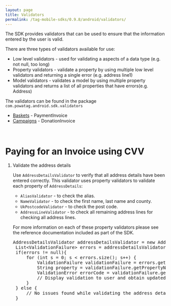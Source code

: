 ```yaml
---
layout: page
title: Validators
permalink: /tag-mobile-sdks/0.9.8/android/validators/
---
```


The SDK provides validators that can be used to ensure that the information entered by the user is valid.

There are three types of validators available for use:

* Low level validators - used for validating a aspects of a data type (e.g. not null, too long)
* Property validators - validate a property by using multiple low level validators and returning a single error (e.g. address line1) 
* Model validators - validates a model by using multiple property validators and returns a list of all properties that have errors(e.g. Address) 

The validators can be found in the package <code>com.powatag.android.sdk.validators</code>


* [Baskets]({{site.baseurl}}/tag-mobile-sdks/0.9.8/android/baskets/) - PaymentInvoice
* [Campaigns]({{site.baseurl}}/tag-mobile-sdks/0.9.8/android/campaigns/) - DonationInvoice

<br />

# Paying for an Invoice using CVV

1. Validate the address details

	Use <code>AddressDetailsValidator</code> to verify that all address details have been entered correctly.
	This validator uses property validators to validate each property of <code>AddressDetails</code>:

	* <code>AliasValidator</code> - to check the alias.
	* <code>NameValidator</code> - to check the first name, last name and county.
	* <code>UkPostcodeValidator</code> - to check the post code.
	* <code>AddressLineValidator</code> - to check all remaining address lines for checking all address lines.


	For more information on each of these property validators please see the reference documentation included as part of the SDK.

	<pre>AddressDetailsValidator addressDetailsValidator = new AddressDetailsValidator();
	List&lt;ValidationFailure&gt; errors = addressDetailsValidator.validate(address);
	if(errors != null){
		for (int s = 0; s < errors.size(); s++) {
			ValidationFailure validationFailure = errors.get(s);
			String property = validationFailure.getPropertyName();
			ValidationError errorCode = validationFailure.getErrorCode();
			// Display validation to user and obtain updated value
		}
	} else {
		// No issues found while validating the address details
	}</pre>







